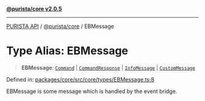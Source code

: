 [**@purista/core v2.0.5**](../README.md)

***

[PURISTA API](../../../packages.md) / [@purista/core](../README.md) / EBMessage

# Type Alias: EBMessage

> **EBMessage**: [`Command`](Command.md) \| [`CommandResponse`](CommandResponse.md) \| [`InfoMessage`](InfoMessage.md) \| [`CustomMessage`](CustomMessage.md)

Defined in: [packages/core/src/core/types/EBMessage.ts:8](https://github.com/puristajs/purista/blob/master/packages/core/src/core/types/EBMessage.ts#L8)

EBMessage is some message which is handled by the event bridge.

